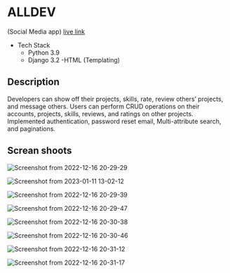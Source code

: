 # ALLDEV
(Social Media app) [live link](https://web-production-d39a.up.railway.app/)
- Tech Stack
  - Python 3.9
  - Django 3.2
  -HTML (Templating)
  
## Description 
Developers can show off their projects, skills, rate, review others’ projects, and
message others. Users can perform CRUD operations on their accounts, projects,
skills, reviews, and ratings on other projects. Implemented authentication,
password reset email, Multi-attribute search, and paginations.

## Screan shoots 


![Screenshot from 2022-12-16 20-29-29](https://user-images.githubusercontent.com/88018904/211745930-1d8474fc-a418-4291-8eb6-e858a3fc93b4.png)

![Screenshot from 2023-01-11 13-02-12](https://user-images.githubusercontent.com/88018904/211746061-bd1831c6-dbaf-46fa-82fc-78d7171384e6.png)

![Screenshot from 2022-12-16 20-29-39](https://user-images.githubusercontent.com/88018904/211746148-f0e2b113-c0c4-4052-a4d3-42aeaa78eb6b.png)

![Screenshot from 2022-12-16 20-29-47](https://user-images.githubusercontent.com/88018904/211746184-eccbf8e0-a31f-40c2-b5d4-6e03f2db0fbb.png)

![Screenshot from 2022-12-16 20-30-38](https://user-images.githubusercontent.com/88018904/211746261-84e52b3e-5cfd-4787-b84a-f2c735fcc475.png)

![Screenshot from 2022-12-16 20-30-46](https://user-images.githubusercontent.com/88018904/211746344-9629dcb6-680c-4bb7-934f-218d250402ff.png)

![Screenshot from 2022-12-16 20-31-12](https://user-images.githubusercontent.com/88018904/211746464-bc0bf87b-906c-4316-91b8-a14354685ed1.png)

![Screenshot from 2022-12-16 20-31-17](https://user-images.githubusercontent.com/88018904/211746490-e046e887-6909-4f8f-84f9-34ab1a6cdf6a.png)




 
